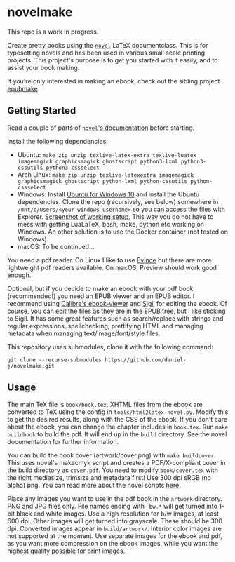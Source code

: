 # novelmake

This repo is a work in progress.

Create pretty books using the [`novel`](https://www.ctan.org/pkg/novel) LaTeX documentclass. This is for typesetting novels and has been used in various small scale printing projects. This project's purpose is to get you started with it easily, and to assist your book making.

If you're only interested in making an ebook, check out the sibling project [epubmake](https://github.com/daniel-j/epubmake).

## Getting Started

Read a couple of parts of [`novel`'s documentation](http://mirrors.ctan.org/macros/luatex/latex/novel/doc/novel-documentation.html) before starting.

Install the following dependencies:

- Ubuntu: `make zip unzip texlive-latex-extra texlive-luatex imagemagick graphicsmagick ghostscript python3-lxml python3-cssutils python3-cssselect`
- Arch Linux: `make zip unzip texlive-latexextra imagemagick graphicsmagick ghostscript python-lxml python-cssutils python-cssselect`
- Windows: Install [Ubuntu for Windows 10](https://www.microsoft.com/en-us/p/ubuntu-1804-lts/9n9tngvndl3q) and install the Ubuntu dependencies. Clone the repo (recursively, see below) somewhere in `/mnt/c/Users/<your windows username>` so you can access the files with Explorer. [Screenshot of working setup.](https://images2.imgbox.com/af/f8/2CU9EKB8_o.png) This way you do not have to mess with getting LuaLaTeX, bash, make, python etc working on Windows. An other solution is to use the Docker container (not tested on Windows).
- macOS: To be continued...

You need a pdf reader. On Linux I like to use [Evince](https://wiki.gnome.org/Apps/Evince) but there are more lightweight pdf readers available. On macOS, Preview should work good enough.

Optional, but if you decide to make an ebook with your pdf book (recommended!) you need an EPUB viewer and an EPUB editor. I recommend using [Calibre's ebook-viewer](https://manual.calibre-ebook.com/viewer.html) and [Sigil](https://sigil-ebook.com/) for editing the ebook. Of course, you can edit the files as they are in the EPUB tree, but I like sticking to Sigil. It has some great features such as search/replace with strings and regular expressions, spellchecking, prettifying HTML and managing metadata when managing text/image/font/style files.

This repository uses submodules, clone it with the following command:

`git clone --recurse-submodules https://github.com/daniel-j/novelmake.git`

## Usage

The main TeX file is `book/book.tex`. XHTML files from the ebook are converted to TeX using the config in `tools/html2latex-novel.py`. Modify this to get the desired results, along with the CSS of the ebook. If you don't care about the ebook, you can change the chapter includes in `book.tex`. Run `make buildbook` to build the pdf. It will end up in the `build` directory. See the novel documentation for further information.

You can build the book cover (artwork/cover.png) with `make buildcover`. This uses novel's makecmyk script and creates a PDF/X-compliant cover in the build directory as `cover.pdf`. You need to modify `book/cover.tex` with the right mediasize, trimsize and metadata first! Use 300 dpi sRGB (no alpha) png. You can read more about the novel scripts [here](https://htmlpreview.github.io/?https://github.com/daniel-j/novel/blob/master/scripts/novel-scripts-README.html).

Place any images you want to use in the pdf book in the `artwork` directory. PNG and JPG files only. File names ending with `-bw.*` will get turned into 1-bit black and white images. Use a high resolution for b/w images, at least 600 dpi. Other images will get turned into grayscale. These should be 300 dpi. Converted images appear in `build/artwork/`. Interior color images are not supported at the moment. Use separate images for the ebook and pdf, as you want more compression on the ebook images, while you want the highest quality possible for print images.
